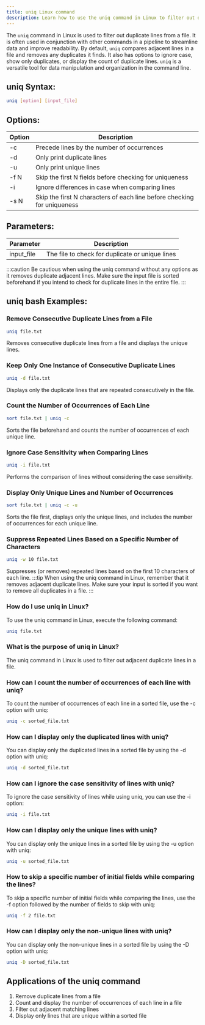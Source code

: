 ```yaml
---
title: uniq Linux command
description: Learn how to use the uniq command in Linux to filter out duplicate lines from a file. Perfect for streamlining data and improving readability.
---
```


The `uniq` command in Linux is used to filter out duplicate lines from a file. It is often used in conjunction with other commands in a pipeline to streamline data and improve readability. By default, `uniq` compares adjacent lines in a file and removes any duplicates it finds. It also has options to ignore case, show only duplicates, or display the count of duplicate lines. `uniq` is a versatile tool for data manipulation and organization in the command line.

## uniq Syntax:
```bash
uniq [option] [input_file]
```
## Options:
| Option | Description                     |
|--------|---------------------------------|
| -c     | Precede lines by the number of occurrences |
| -d     | Only print duplicate lines            |
| -u     | Only print unique lines               |
| -f N   | Skip the first N fields before checking for uniqueness |
| -i     | Ignore differences in case when comparing lines |
| -s N   | Skip the first N characters of each line before checking for uniqueness |

## Parameters:
| Parameter   | Description                                    |
|-------------|------------------------------------------------|
| input_file  | The file to check for duplicate or unique lines |

:::caution
Be cautious when using the uniq command without any options as it removes duplicate adjacent lines. Make sure the input file is sorted beforehand if you intend to check for duplicate lines in the entire file.
:::
## uniq bash Examples:
### Remove Consecutive Duplicate Lines from a File
```bash
uniq file.txt
```
Removes consecutive duplicate lines from a file and displays the unique lines.

### Keep Only One Instance of Consecutive Duplicate Lines
```bash
uniq -d file.txt
```
Displays only the duplicate lines that are repeated consecutively in the file.

### Count the Number of Occurrences of Each Line
```bash
sort file.txt | uniq -c
```
Sorts the file beforehand and counts the number of occurrences of each unique line.

### Ignore Case Sensitivity when Comparing Lines
```bash
uniq -i file.txt
```
Performs the comparison of lines without considering the case sensitivity.

### Display Only Unique Lines and Number of Occurrences
```bash
sort file.txt | uniq -c -u
```
Sorts the file first, displays only the unique lines, and includes the number of occurrences for each unique line.

### Suppress Repeated Lines Based on a Specific Number of Characters
```bash
uniq -w 10 file.txt
```
Suppresses (or removes) repeated lines based on the first 10 characters of each line.
:::tip
When using the uniq command in Linux, remember that it removes adjacent duplicate lines. Make sure your input is sorted if you want to remove all duplicates in a file.
:::

### How do I use uniq in Linux?
To use the uniq command in Linux, execute the following command:
```bash
uniq file.txt
```

### What is the purpose of uniq in Linux?
The uniq command in Linux is used to filter out adjacent duplicate lines in a file.

### How can I count the number of occurrences of each line with uniq?
To count the number of occurrences of each line in a sorted file, use the -c option with uniq:
```bash
uniq -c sorted_file.txt
```

### How can I display only the duplicated lines with uniq?
You can display only the duplicated lines in a sorted file by using the -d option with uniq:
```bash
uniq -d sorted_file.txt
```

### How can I ignore the case sensitivity of lines with uniq?
To ignore the case sensitivity of lines while using uniq, you can use the -i option:
```bash
uniq -i file.txt
```

### How can I display only the unique lines with uniq?
You can display only the unique lines in a sorted file by using the -u option with uniq:
```bash
uniq -u sorted_file.txt
```

### How to skip a specific number of initial fields while comparing the lines?
To skip a specific number of initial fields while comparing the lines, use the -f option followed by the number of fields to skip with uniq:
```bash
uniq -f 2 file.txt
```

### How can I display only the non-unique lines with uniq?
You can display only the non-unique lines in a sorted file by using the -D option with uniq:
```bash
uniq -D sorted_file.txt
```
## Applications of the uniq command

1. Remove duplicate lines from a file
2. Count and display the number of occurrences of each line in a file
3. Filter out adjacent matching lines
4. Display only lines that are unique within a sorted file